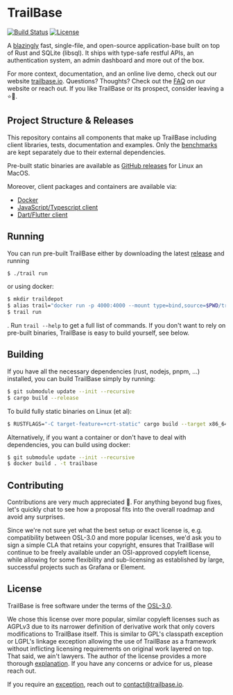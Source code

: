 # TrailBase

[![Build Status](https://github.com/trailbaseio/trailbase/actions/workflows/test.yml/badge.svg?branch=main)](https://github.com/trailbaseio/trailbase/actions?query=branch%3Amain)
[![License](https://img.shields.io/badge/license-OSL_3.0-blue.svg)](https://raw.githubusercontent.com/trailbaseio/trailbase/master/LICENSE)

A [blazingly](https://trailbase.io/reference/benchmarks/) fast, single-file,
and open-source application-base built on top of Rust and SQLite (libsql).
It ships with type-safe restful APIs, an authentication system, an admin
dashboard and more out of the box.

For more context, documentation, and an online live demo, check out our website
[trailbase.io](https://trailbase.io).
Questions? Thoughts? Check out the [FAQ](https://trailbase.io/reference/faq/)
on our website or reach out.
If you like TrailBase or its prospect, consider leaving a ⭐🙏.

## Project Structure & Releases

This repository contains all components that make up TrailBase including client
libraries, tests, documentation and examples.
Only the [benchmarks](https://github.com/trailbaseio/trailbase-benchmark) are
kept separately due to their external dependencies.

Pre-built static binaries are available as [GitHub
releases](https://github.com/trailbaseio/trailbase/releases/) for Linux an
MacOS.

Moreover, client packages and containers are available via:

- [Docker](https://hub.docker.com/r/trailbase/trailbase)
- [JavaScript/Typescript client](https://www.npmjs.com/package/trailbase)
- [Dart/Flutter client](https://pub.dev/packages/trailbase)

## Running

You can run pre-built TrailBase either by downloading the latest
[release](https://github.com/trailbaseio/trailbase/releases/) and running

```bash
$ ./trail run
```

or using docker:

```bash
$ mkdir traildepot
$ alias trail="docker run -p 4000:4000 --mount type=bind,source=$PWD/traildepot,target=/app/traildepot trailbase/trailbase /app/trail"
$ trail run
```

. Run `trail --help` to get a full list of commands. If you don't want to rely
on pre-built binaries, TrailBase is easy to build yourself, see below.

## Building

If you have all the necessary dependencies (rust, nodejs, pnpm, ...) installed,
you can build TrailBase simply by running:

```bash
$ git submodule update --init --recursive
$ cargo build --release
```

To build fully static binaries on Linux (et al):

```bash
$ RUSTFLAGS="-C target-feature=+crt-static" cargo build --target x86_64-unknown-linux-gnu --release
```

Alternatively, if you want a container or don't have to deal with dependencies,
you can build using docker:

```bash
$ git submodule update --init --recursive
$ docker build . -t trailbase
```

## Contributing

Contributions are very much appreciated 🙏. For anything beyond bug fixes,
let's quickly chat to see how a proposal fits into the overall roadmap and
avoid any surprises.

Since we're not sure yet what the best setup or exact license is, e.g.
compatibility between OSL-3.0 and more popular licenses, we'd ask you to sign a
simple CLA that retains your copyright, ensures that TrailBase will continue to
be freely available under an OSI-approved copyleft license, while allowing for
some flexibility and sub-licensing as established by large, successful projects
such as Grafana or Element.

## License

TrailBase is free software under the terms of the [OSL-3.0](LICENSE).

We chose this license over more popular, similar copyleft licenses such as
AGPLv3 due to its narrower definition of derivative work that only covers
modifications to TrailBase itself. This is similar to GPL's classpath exception
or LGPL's linkage exception allowing the use of TrailBase as a framework
without inflicting licensing requirements on original work layered on top.
That said, we ain't lawyers. The author of the license provides a more
thorough [explanation](https://rosenlaw.com/OSL3.0-explained.htm).
If you have any concerns or advice for us, please reach out.

If you require an
[exception](https://www.gnu.org/philosophy/selling-exceptions.html), reach out
to contact@trailbase.io.
